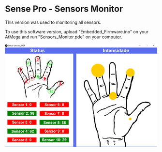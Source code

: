 
# Sense Pro - Sensors Monitor

This version was used to monitoring all sensors.

To use this software version, upload "Embedded_Firmware.ino" on your AtMega and run "Sensors_Monitor.pde" on your computer.


![Alt text](Printscreen.png?raw=true "Software")

